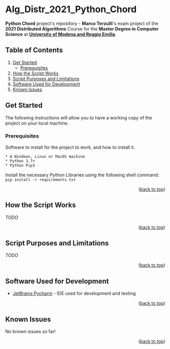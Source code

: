 # Alg_Distr_2021_Python_Chord
**Python Chord** project's repository - **Marco Terzulli**'s exam project of the **2021 Distributed Algorithms** Course for the **Master Degree in Computer Science** at [**University of Modena and Reggio Emilia**](https://www.unimore.it/).

## Table of Contents
<ol>
	<li>
		<a href="#get-started">Get Started</a>
		<ul>
			<li><a href="#prerequisites">Prerequisites</a></li>
		</ul>
	</li>
	<li><a href="#how-the-script-works">How the Script Works</a></li>
	<li><a href="#script-purpose-and-limitations">Script Purposes and Limitations</a></li>
	<li><a href="#software--used-for-developmento">Software Used for Development</a></li>
	<li><a href="#known-issues">Known Issues</a></li>
</ol>
 
 
## Get Started

The following instructions will allow you to have a working copy of the project on your local machine.

### Prerequisites

Software to install for the project to work, and how to install it.

```
* A Windows, Linux or MacOS machine
* Python 3.7+
* Python Pip3
```

Install the necessary Python Libraries using the following shell command: ```pip install -r requirements.txt```

<p align="right">(<a href="#top">back to top</a>)</p>


## How the Script Works

*TODO*

<p align="right">(<a href="#top">back to top</a>)</p>


## Script Purposes and Limitations

*TODO*

<p align="right">(<a href="#top">back to top</a>)</p>



## Software Used for Development
* [JetBrains Pycharm](https://www.jetbrains.com/pycharm/) - IDE used for development and testing

<p align="right">(<a href="#top">back to top</a>)</p>


## Known Issues
No known issues so far!

<p align="right">(<a href="#top">back to top</a>)</p>
